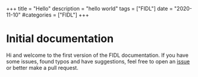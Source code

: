 
+++
title = "Hello"
description = "hello world"
tags = ["FIDL"]
date = "2020-11-10"
#categories = ["FIDL"]
+++

# Initial documentation

Hi and welcome to the first version of the FIDL documentation. If you have some issues, found typos and have suggestions,
feel free to open an [issue](https://github.com/theNorstroem/fidl-docs/issues) or better make a pull request.